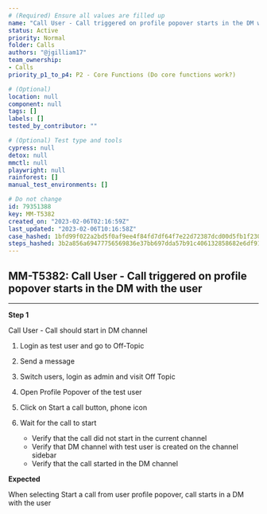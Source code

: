 ```yaml
---
# (Required) Ensure all values are filled up
name: "Call User - Call triggered on profile popover starts in the DM with the user"
status: Active
priority: Normal
folder: Calls
authors: "@jgilliam17"
team_ownership: 
- Calls
priority_p1_to_p4: P2 - Core Functions (Do core functions work?)

# (Optional)
location: null
component: null
tags: []
labels: []
tested_by_contributor: ""

# (Optional) Test type and tools
cypress: null
detox: null
mmctl: null
playwright: null
rainforest: []
manual_test_environments: []

# Do not change
id: 79351388
key: MM-T5382
created_on: "2023-02-06T02:16:59Z"
last_updated: "2023-02-06T10:16:58Z"
case_hashed: 1bfd99f022a2bd5f0af9ee4f84fd7df64f7e22d72387dcd00d5fb1f230ba0d8a8f777c446d153a2a50a5d699450e7488
steps_hashed: 3b2a856a69477756569836e37bb697dda57b91c406132858682e6df9139add1a66f15afd9b759fcfc0466b39668c1c1a
---
```


<!-- (Auto-generated) Based on frontmatter's "key" and "name" -->

## MM-T5382: Call User - Call triggered on profile popover starts in the DM with the user

---

**Step 1**

Call User - Call should start in DM channel

1. Login as test user and go to Off-Topic

2. Send a message

3. Switch users, login as admin and visit Off Topic

4. Open Profile Popover of the test user

5. Click on Start a call button, phone icon

6. Wait for the call to start

   - Verify that the call did not start in the current channel
   - Verify that DM channel with test user is created on the channel sidebar
   - Verify that the call started in the DM channel

**Expected**

When selecting Start a call from user profile popover, call starts in a DM with the user
